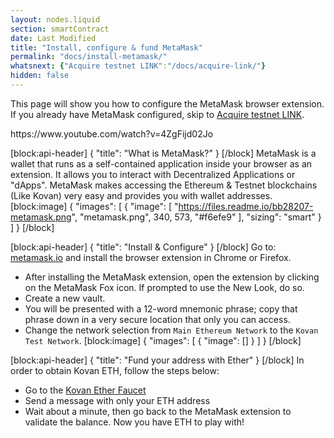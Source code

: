 ```yaml
---
layout: nodes.liquid
section: smartContract
date: Last Modified
title: "Install, configure & fund MetaMask"
permalink: "docs/install-metamask/"
whatsnext: {"Acquire testnet LINK":"/docs/acquire-link/"}
hidden: false
---
```

This page will show you how to configure the MetaMask browser extension. If you already have MetaMask configured, skip to [Acquire testnet LINK](../acquire-link/).

<p>
  https://www.youtube.com/watch?v=4ZgFijd02Jo
</p>

[block:api-header]
{
  "title": "What is MetaMask?"
}
[/block]
MetaMask is a wallet that runs as a self-contained application inside your browser as an extension. It allows you to interact with Decentralized Applications or "dApps". MetaMask makes accessing the Ethereum & Testnet blockchains (Like Kovan) very easy and provides you with wallet addresses.
[block:image]
{
  "images": [
    {
      "image": [
        "https://files.readme.io/bb28207-metamask.png",
        "metamask.png",
        340,
        573,
        "#f6efe9"
      ],
      "sizing": "smart"
    }
  ]
}
[/block]

[block:api-header]
{
  "title": "Install & Configure"
}
[/block]
Go to: <a href="https://metamask.io" target="_blank" rel="noreferrer, noopener">metamask.io</a> and install the browser extension in Chrome or Firefox. 

* After installing the MetaMask extension, open the extension by clicking on the MetaMask Fox icon. If prompted to use the New Look, do so.
* Create a new vault.
* You will be presented with a 12-word mnemonic phrase; copy that phrase down in a very secure location that only you can access. 
* Change the network selection from `Main Ethereum Network` to the `Kovan Test Network`.
[block:image]
{
  "images": [
    {
      "image": []
    }
  ]
}
[/block]

[block:api-header]
{
  "title": "Fund your address with Ether"
}
[/block]
In order to obtain Kovan ETH, follow the steps below:
* Go to the <a href="https://gitter.im/kovan-testnet/faucet#" target="_blank" rel="noreferrer, noopener">Kovan Ether Faucet</a>
* Send a message with only your ETH address
* Wait about a minute, then go back to the MetaMask extension to validate the balance. Now you have ETH to play with!